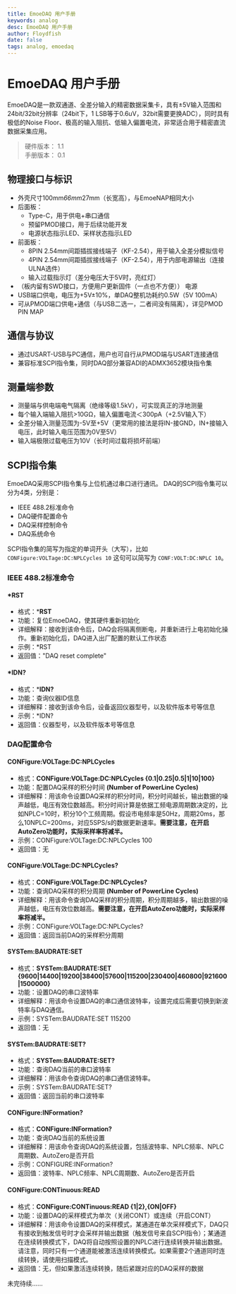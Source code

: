 ```yaml
---
title: EmoeDAQ 用户手册
keywords: analog
desc: EmoeDAQ 用户手册
author: Floydfish
date: false
tags: analog, emoedaq
---
```


# EmoeDAQ 用户手册

EmoeDAQ是一款双通道、全差分输入的精密数据采集卡，具有±5V输入范围和24bit/32bit分辨率（24bit下，1 LSB等于0.6uV，32bit需要更换ADC），同时具有极低的Noise Floor、极高的输入阻抗、低输入偏置电流，非常适合用于精密直流数据采集应用。

> 硬件版本： 1.1  
> 手册版本： 0.1  

## 物理接口与标识

- 外壳尺寸100mm*66mm*27mm（长宽高），与EmoeNAP相同大小
- 后面板：
  - Type-C，用于供电+串口通信
  - 预留PMOD接口，用于后续功能开发
  - 电源状态指示LED、采样状态指示LED
- 前面板：
  - 8PIN 2.54mm间距插拔接线端子（KF-2.54），用于输入全差分模拟信号
  - 4PIN 2.54mm间距插拔接线端子（KF-2.54），用于内部电源输出（连接ULNA选件）
  - 输入过载指示灯（差分电压大于5V时，亮红灯）
- （板内留有SWD接口，方便用户更新固件（一点也不方便））
电源
- USB端口供电，电压为+5V±10%，单DAQ整机功耗约0.5W（5V 100mA）
- 可从PMOD端口供电+通信（与USB二选一，二者间没有隔离），详见PMOD PIN MAP


## 通信与协议

- 通过USART-USB与PC通信，用户也可自行从PMOD端与USART连接通信
- 兼容标准SCPI指令集，同时DAQ部分兼容ADI的ADMX3652模块指令集


## 测量端参数

- 测量端与供电端电气隔离（绝缘等级1.5kV），可实现真正的浮地测量
- 每个输入端输入阻抗>10GΩ，输入偏置电流＜300pA（+2.5V输入下）
- 全差分输入测量范围为-5V至+5V（更常用的接法是将IN-接GND，IN+接输入电压，此时输入电压范围为0V至5V）
- 输入端极限过载电压为10V（长时间过载将损坏前端）



## SCPI指令集

EmoeDAQ采用SCPI指令集与上位机通过串口进行通讯。
DAQ的SCPI指令集可以分为4类，分别是：

- IEEE 488.2标准命令  
- DAQ硬件配置命令  
- DAQ采样控制命令  
- DAQ系统命令

SCPI指令集的简写为指定的单词开头（大写），比如 `CONFigure:VOLTage:DC:NPLCycles 10` 这句可以简写为 `CONF:VOLT:DC:NPLC 10`。


### IEEE 488.2标准命令

#### *RST

- 格式：***RST**
- 功能：复位EmoeDAQ，使其硬件重新初始化
- 详细解释：接收到该命令后，DAQ会将隔离侧断电，并重新进行上电初始化操作。重新初始化后，DAQ进入出厂配置的默认工作状态  
- 示例：*RST
- 返回值："DAQ reset complete"

#### *IDN?

- 格式：***IDN?**
- 功能：查询仪器ID信息
- 详细解释：接收到该命令后，设备返回仪器型号，以及软件版本号等信息
- 示例：*IDN?
- 返回值：仪器型号，以及软件版本号等信息

### DAQ配置命令

#### CONFigure:VOLTage:DC:NPLCycles

- 格式：**CONFigure:VOLTage:DC:NPLCycles {0.1|0.25|0.5|1|10|100}**
- 功能：配置DAQ采样的积分时间 **(Number of PowerLine Cycles)**
- 详细解释：用该命令设置DAQ采样的积分时间，积分时间越长，输出数据的噪声越低，电压有效位数越高。积分时间计算是依据工频电源周期数决定的，比如NPLC=10时，积分10个工频周期。假设市电频率是50Hz，周期20ms，那么10NPLC=200ms，对应5SPS/s的数据更新速率。**需要注意，在开启AutoZero功能时，实际采样率将减半。**
- 示例：CONFigure:VOLTage:DC:NPLCycles 100
- 返回值：无

#### CONFigure:VOLTage:DC:NPLCycles?

- 格式：**CONFigure:VOLTage:DC:NPLCycles?**
- 功能：查询DAQ采样的积分周期 **(Number of PowerLine Cycles)**
- 详细解释：用该命令查询DAQ采样的积分周期，积分周期越多，输出数据的噪声越低，电压有效位数越高。**需要注意，在开启AutoZero功能时，实际采样率将减半。**
- 示例：CONFigure:VOLTage:DC:NPLCycles?
- 返回值：返回当前DAQ的采样积分周期

#### SYSTem:BAUDRATE:SET

- 格式：**SYSTem:BAUDRATE:SET {9600|14400|19200|38400|57600|115200|230400|460800|921600|1500000}**
- 功能：设置DAQ的串口波特率
- 详细解释：用该命令设置DAQ的串口通信波特率，设置完成后需要切换到新波特率与DAQ通信。
- 示例：SYSTem:BAUDRATE:SET 115200
- 返回值：无

#### SYSTem:BAUDRATE:SET?

- 格式：**SYSTem:BAUDRATE:SET?**
- 功能：查询DAQ当前的串口波特率
- 详细解释：用该命令查询DAQ的串口通信波特率。
- 示例：SYSTem:BAUDRATE:SET?
- 返回值：返回当前的串口波特率

#### CONFigure:INFormation?

- 格式：**CONFigure:INFormation?**
- 功能：查询DAQ当前的系统设置
- 详细解释：用该命令查询DAQ的系统设置，包括波特率、NPLC频率、NPLC周期数、AutoZero是否开启
- 示例：CONFIGURE:INFormation?
- 返回值：波特率、NPLC频率、NPLC周期数、AutoZero是否开启

#### CONFigure:CONTinuous:READ

- 格式：**CONFigure:CONTinuous:READ {1|2},{ON|OFF}**
- 功能：设置DAQ的采样模式为单次（关闭CONT）或连续（开启CONT）
- 详细解释：用该命令设置DAQ的采样模式，某通道在单次采样模式下，DAQ只有接收到触发信号时才会采样并输出数据（触发信号来自SCPI指令）；某通道在连续转换模式下，DAQ将自动按照设置的NPLC进行连续转换并输出数据。请注意，同时只有一个通道能被激活连续转换模式。如果需要2个通道同时连续转换，请使用扫描模式。
- 返回值：无，但如果激活连续转换，随后紧跟对应的DAQ采样的数据


未完待续......











